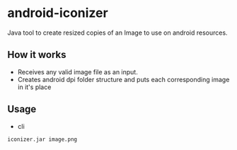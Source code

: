 # android-iconizer
Java tool to create resized copies of an Image to use on android resources.

## How it works

- Receives any valid image file as an input.
- Creates android dpi folder structure and puts each corresponding image in it's place

## Usage

- cli 
```
iconizer.jar image.png
```
